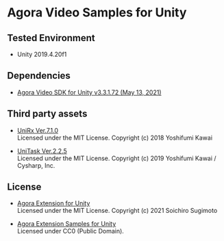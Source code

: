 # Agora Video Samples for Unity

## Tested Environment
- Unity 2019.4.20f1

## Dependencies
- [Agora Video SDK for Unity v3.3.1.72 (May 13, 2021)](https://assetstore.unity.com/packages/tools/video/agora-video-sdk-for-unity-134502)

## Third party assets
- [UniRx Ver.7.1.0](https://github.com/neuecc/UniRx/releases/tag/7.1.0)  
  Licensed under the MIT License. Copyright (c) 2018 Yoshifumi Kawai

- [UniTask Ver.2.2.5](https://github.com/Cysharp/UniTask/releases/tag/2.2.5)  
  Licensed under the MIT License. Copyright (c) 2019 Yoshifumi Kawai / Cysharp, Inc.

## License
- [Agora Extension for Unity](https://github.com/sotanmochi/AgoraVideoSamples-Unity/tree/main/AgoraExtension)  
  Licensed under the MIT License. Copyright (c) 2021 Soichiro Sugimoto

- [Agora Extension Samples for Unity](https://github.com/sotanmochi/AgoraVideoSamples-Unity/tree/main/AgoraVideoSampleProject)  
  Licensed under CC0 (Public Domain).
